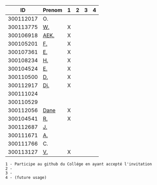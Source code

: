 

|  ID        | Prenom                                          |1|2|3|4|
|------------|-------------------------------------------------|-|-|-|-|
|300112017   | O.                                              | | | | |
|300113775   | [W.](https://github.com/widby)                  |X| | | |
|300106918   | [AEK.](https://github.com/AEKchaouche)          |X| | | |
|300105201   | [F.](https://github.com/BgbgL13)                |X| | | |
|300107361   | [E.](https://github.com/toch90)                 |X| | | |
|300108234   | [H.](https://github.com/halimabzn)              |X| | | |
|300104524   | [E.](https://github.com/Echnaideurgeneus)       |X| | | |
|300110500   | [D.](https://github.com/didier300110500)        |X| | | |
|300112917   | [Dj.](https://github.com/djumaster)             |X| | | |
|300111024   |                                                 | | | | |
|300110529   |                                                 | | | | |
|300112056   | [Dane](https://github.com/danekayi)             |X| | | |
|300104541   | [R.](https://github.com/Romeomian)              |X| | | |
|300112687   | [J.](https://github.com/jthn9022)               | | | | |
|300111671   | [A.](https://github.com/AbbasSadissou)          | | | | |
|300111766   | C.                                              | | | | |
|300113127   | [V.](https://github.com/Futureseven)            |X| | | |


```
1 - Participe au github du Collége en ayant accepté l'invitation 
2 - 
3 - 
4 - (future usage)
```
